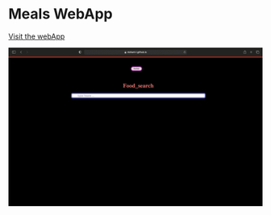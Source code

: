 <h1>Meals WebApp</h1>

[Visit the webApp](https://nishant-l.github.io/Food_Info_fiender/)

<!-- ![food](https://i.makeagif.com/media/7-29-2021/qoADyk.gif) -->

![gig](./static_assets/converted.gif)
